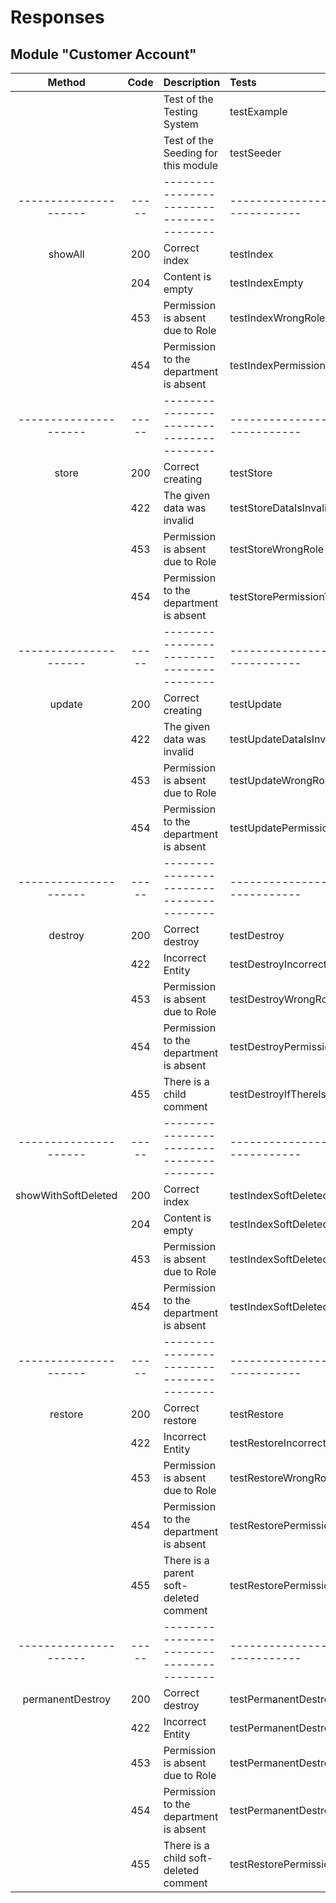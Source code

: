 # Responses
## Module "Customer Account"
| Method              |Code | Description                            | Tests                                              |
|:-------------------:|:---:|:---------------------------------------|:---------------------------------------------------|
|                     |     |Test of the Testing System              | testExample                                        |
|                     |     |Test of the Seeding for this module     | testSeeder                                         |
|---------------------|-----|----------------------------------------|----------------------------------------------------|
|showAll              |200  |Correct index                           | testIndex                                          |
|                     |204  |Content is empty                        | testIndexEmpty                                     |
|                     |453  |Permission is absent due to Role        | testIndexWrongRole                                 |             
|                     |454  |Permission to the department is absent  | testIndexPermissionToDepartmentIsAbsent            |
|---------------------|-----|----------------------------------------|----------------------------------------------------|
|store                |200  |Correct creating                        | testStore                                          |
|                     |422  |The given data was invalid              | testStoreDataIsInvalid                             |
|                     |453  |Permission is absent due to Role        | testStoreWrongRole                                 |
|                     |454  |Permission to the department is absent  | testStorePermissionToDepartmentIsAbsent            |
|---------------------|-----|----------------------------------------|----------------------------------------------------|
|update               |200  |Correct creating                        | testUpdate                                         |
|                     |422  |The given data was invalid              | testUpdateDataIsInvalid                            |
|                     |453  |Permission is absent due to Role        | testUpdateWrongRole                                |
|                     |454  |Permission to the department is absent  | testUpdatePermissionToDepartmentIsAbsent           |
|---------------------|-----|----------------------------------------|----------------------------------------------------|
|destroy              |200  |Correct destroy                         | testDestroy                                        |
|                     |422  |Incorrect Entity                        | testDestroyIncorrectId                             |
|                     |453  |Permission is absent due to Role        | testDestroyWrongRole                               |
|                     |454  |Permission to the department is absent  | testDestroyPermissionToDepartmentIsAbsent          |
|                     |455  |There is a child comment                | testDestroyIfThereIsChildComment                   |
|---------------------|-----|----------------------------------------|----------------------------------------------------|
|showWithSoftDeleted  |200  |Correct index                           | testIndexSoftDeleted                               |
|                     |204  |Content is empty                        | testIndexSoftDeletedEmpty                          |
|                     |453  |Permission is absent due to Role        | testIndexSoftDeletedWrongRole                      |
|                     |454  |Permission to the department is absent  | testIndexSoftDeletedPermissionToDepartmentIsAbsent |
|---------------------|-----|----------------------------------------|----------------------------------------------------|
|restore              |200  |Correct restore                         | testRestore                                        |
|                     |422  |Incorrect Entity                        | testRestoreIncorrectId                             |
|                     |453  |Permission is absent due to Role        | testRestoreWrongRole                               |
|                     |454  |Permission to the department is absent  | testRestorePermissionToDepartmentIsAbsent          |
|                     |455  |There is a parent soft-deleted comment  | testRestorePermissionToDepartmentIsAbsent          |
|---------------------|-----|----------------------------------------|----------------------------------------------------| 
|permanentDestroy     |200  |Correct destroy                         | testPermanentDestroy                               |
|                     |422  |Incorrect Entity                        | testPermanentDestroyIncorrectId                    |
|                     |453  |Permission is absent due to Role        | testPermanentDestroyWrongRole                      |
|                     |454  |Permission to the department is absent  | testPermanentDestroyPermissionToDepartmentIsAbsent |
|                     |455  |There is a child soft-deleted comment   | testRestorePermissionToDepartmentIsAbsent          |
                                                                                                                               
